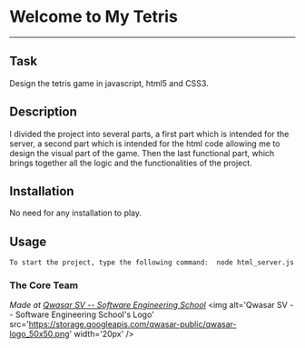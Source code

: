 # Welcome to My Tetris
***

## Task
Design the tetris game in javascript, html5 and CSS3.

## Description
I divided the project into several parts, a first part which is intended for the server, 
a second part which is intended for the html code allowing me to design the visual part of the game. 
Then the last functional part, which brings together all the logic and the functionalities of the project.

## Installation
No need for any installation to play.

## Usage

```
To start the project, type the following command:  node html_server.js
```

### The Core Team


<span><i>Made at <a href='https://qwasar.io'>Qwasar SV -- Software Engineering School</a></i></span>
<span><img alt='Qwasar SV -- Software Engineering School's Logo' src='https://storage.googleapis.com/qwasar-public/qwasar-logo_50x50.png' width='20px' /></span>
